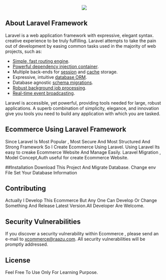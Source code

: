 <p align="center"><img src="http://raazu.com/eshop/img/logo3.png"></p>

## About Laravel Framework

Laravel is a web application framework with expressive, elegant syntax.  creative experience to be truly fulfilling. Laravel attempts to take the pain out of development by easing common tasks used in the majority of web projects, such as:

- [Simple, fast routing engine](https://laravel.com/docs/routing).
- [Powerful dependency injection container](https://laravel.com/docs/container).
- Multiple back-ends for [session](https://laravel.com/docs/session) and [cache](https://laravel.com/docs/cache) storage.
- Expressive, intuitive [database ORM](https://laravel.com/docs/eloquent).
- Database agnostic [schema migrations](https://laravel.com/docs/migrations).
- [Robust background job processing](https://laravel.com/docs/queues).
- [Real-time event broadcasting](https://laravel.com/docs/broadcasting).

Laravel is accessible, yet powerful, providing tools needed for large, robust applications. A superb combination of simplicity, elegance, and innovation give you tools you need to build any application with which you are tasked.

## Ecommerce Using Laravel Framework

Since Laravel Is Most Popular , Most Secure And Most Structured And Strong Framework So I Create Ecommerce Using Laravel. Using Laravel Its easy to creake Ecommerce Website And Manage Easily.
Laravel Migration , Model Concept,Auth  useful for create Ecommerce Website.

##Installation
Download This Project And Migrate Database. Change env File Set Your Database Information

## Contributing

Actually I Develop This Ecommerce But Any One Can Develop Or Change Something And Release Latest Version.All Developer Are Welcome.
## Security Vulnerabilities

If you discover a security vulnerability within Ecommerce , please send an e-mail to xcommerce@raazu.com. All security vulnerabilities will be promptly addressed.

## License

Feel Free To Use Only For Learning Purpose.